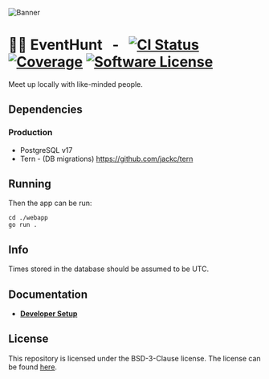 ![Banner](./img/banner.png)

# :round_pushpin::penguin: EventHunt &nbsp; - &nbsp; [![CI Status](https://github.com/github/docs/actions/workflows/main.yml/badge.svg)](https://github.com/melitix/eventhunt-webapp/actions/workflows/main.yml) [![Coverage](https://codecov.io/gh/melitix/eventhunt-webapp/graph/badge.svg)](https://codecov.io/gh/melitix/eventhunt-webapp) [![Software License](https://img.shields.io/badge/license-BSD3-blue.svg)](https://raw.githubusercontent.com/melitix/eventhunt-webapp/trunk/LICENSE)

Meet up locally with like-minded people.


## Dependencies

### Production

- PostgreSQL v17
- Tern - (DB migrations) https://github.com/jackc/tern


## Running

Then the app can be run:

```
cd ./webapp
go run .
```


## Info

Times stored in the database should be assumed to be UTC.


## Documentation

- [**Developer Setup**](/docs/dev-setup.md)


## License

This repository is licensed under the BSD-3-Clause license.
The license can be found [here](./LICENSE).
